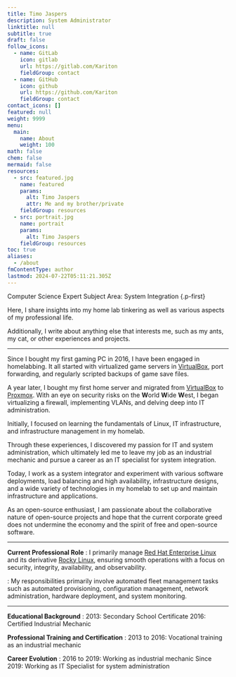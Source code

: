 ```yaml
---
title: Timo Jaspers
description: System Administrator
linktitle: null
subtitle: true
draft: false
follow_icons:
  - name: GitLab
    icon: gitlab
    url: https://gitlab.com/Kariton
    fieldGroup: contact
  - name: GitHub
    icon: github
    url: https://github.com/Kariton
    fieldGroup: contact
contact_icons: []
featured: null
weight: 9999
menu:
  main:
    name: About
    weight: 100
math: false
chem: false
mermaid: false
resources:
  - src: featured.jpg
    name: featured
    params:
      alt: Timo Jaspers
      attr: Me and my brother/private
    fieldGroup: resources
  - src: portrait.jpg
    name: portrait
    params:
      alt: Timo Jaspers
    fieldGroup: resources
toc: true
aliases:
  - /about
fmContentType: author
lastmod: 2024-07-22T05:11:21.305Z
---
```


Computer Science Expert Subject Area: System Integration
{.p-first}
<!--more-->


Here, I share insights into my home lab tinkering as well as
various aspects of my professional life.

Additionally, I write about anything else that interests me,
such as my ants, my cat, or other experiences and projects.

---

Since I bought my first gaming PC in 2016, I have been engaged in homelabbing.
It all started with virtualized game servers in [VirtualBox](https://www.virtualbox.org), port forwarding, and regularly scripted backups of game save files.

A year later, I bought my first home server and migrated from [VirtualBox](https://www.virtualbox.org) to [Proxmox](https://www.proxmox.com/en/proxmox-virtual-environment/overview).
With an eye on security risks on the **W**orld **W**ide **W**est, I began virtualizing
a firewall, implementing VLANs, and delving deep into IT administration.

Initially, I focused on learning the fundamentals of Linux, IT infrastructure, and infrastructure management in my homelab.

Through these experiences, I discovered my passion for IT and system administration, which ultimately led me to leave my job as an industrial mechanic and pursue a career as an IT specialist for system integration.

Today, I work as a system integrator and experiment with various software deployments, load balancing and high availability, infrastructure designs, and a wide variety of technologies in my homelab to set up and maintain infrastructure and applications.

As an open-source enthusiast, I am passionate about the collaborative nature of open-source projects and hope that the current corporate greed does not undermine the economy and the spirit of free and open-source software.

---

**Current Professional Role**
: I primarily manage [Red Hat Enterprise Linux](https://www.redhat.com/en/technologies/linux-platforms/enterprise-linux) and its
  derivative [Rocky Linux](https://rockylinux.org), ensuring smooth operations with a focus on
  security, integrity, availability, and observability.

: My responsibilities primarily involve automated fleet management tasks
  such as automated provisioning, configuration management,
  network administration, hardware deployment, and system monitoring.

---

**Educational Background**
: 2013: Secondary School Certificate
  2016: Certified Industrial Mechanic

**Professional Training and Certification**
: 2013 to 2016: Vocational training as an industrial mechanic

**Career Evolution**
: 2016 to 2019: Working as industrial mechanic
  Since 2019: Working as IT Specialist for system administration
